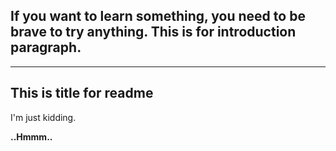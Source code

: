 If you want to learn something, you need to be brave to try anything. 
This is for introduction paragraph.
--
---
This is title for readme
---
I'm just kidding. 

**..Hmmm..**
